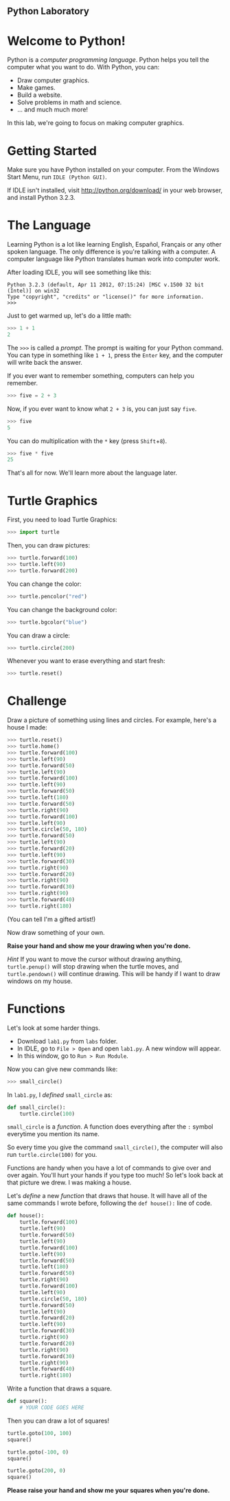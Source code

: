 Python Laboratory
---

# Welcome to Python!

Python is a *computer programming language*.
Python helps you tell the computer what you want to do.
With Python, you can:

* Draw computer graphics.
* Make games.
* Build a website.
* Solve problems in math and science.
* ... and much much more!

In this lab, we're going to focus on making computer graphics.

# Getting Started

Make sure you have Python installed on your computer.
From the Windows Start Menu, run `IDLE (Python GUI)`.

If IDLE isn't installed, visit http://python.org/download/ in your web browser, and install Python 3.2.3. 

# The Language

Learning Python is a lot like learning English, Español, Français or any other spoken language.
The only difference is you're talking with a computer.
A computer language like Python translates human work into computer work.

After loading IDLE, you will see something like this:

```
Python 3.2.3 (default, Apr 11 2012, 07:15:24) [MSC v.1500 32 bit (Intel)] on win32
Type "copyright", "credits" or "license()" for more information.
>>> 
```

Just to get warmed up, let's do a little math:
```python
>>> 1 + 1
2
```

The `>>>` is called a *prompt*. The prompt is waiting for your Python command.
You can type in something like `1 + 1`, press the `Enter` key, and the computer will write back the answer.

If you ever want to remember something, computers can help you remember.

```python
>>> five = 2 + 3
```

Now, if you ever want to know what `2 + 3` is, you can just say `five`.

```python
>>> five
5
```

You can do multiplication with the `*` key (press `Shift`+`8`).

```python
>>> five * five
25
```

That's all for now. We'll learn more about the language later.

# Turtle Graphics

First, you need to load Turtle Graphics:
    
```python
>>> import turtle
```
    
Then, you can draw pictures:
    
```python
>>> turtle.forward(100)
>>> turtle.left(90)
>>> turtle.forward(200)
```

You can change the color:
    
```python
>>> turtle.pencolor("red")
```

You can change the background color:
    
```python
>>> turtle.bgcolor("blue")
```

You can draw a circle:
```python
>>> turtle.circle(200)
```

Whenever you want to erase everything and start fresh:
```python
>>> turtle.reset()
```

# Challenge

Draw a picture of something using lines and circles.
For example, here's a house I made:

```python
>>> turtle.reset()
>>> turtle.home()
>>> turtle.forward(100)
>>> turtle.left(90)
>>> turtle.forward(50)
>>> turtle.left(90)
>>> turtle.forward(100)
>>> turtle.left(90)
>>> turtle.forward(50)
>>> turtle.left(180)
>>> turtle.forward(50)
>>> turtle.right(90)
>>> turtle.forward(100)
>>> turtle.left(90)
>>> turtle.circle(50, 180)
>>> turtle.forward(50)
>>> turtle.left(90)
>>> turtle.forward(20)
>>> turtle.left(90)
>>> turtle.forward(30)
>>> turtle.right(90)
>>> turtle.forward(20)
>>> turtle.right(90)
>>> turtle.forward(30)
>>> turtle.right(90)
>>> turtle.forward(40)
>>> turtle.right(180)
```
(You can tell I'm a gifted artist!)

Now draw something of your own.

**Raise your hand and show me your drawing when you're done.**

*Hint* If you want to move the cursor without drawing anything, `turtle.penup()` will
stop drawing when the turtle moves, and `turtle.pendown()` will continue drawing.
This will be handy if I want to draw windows on my house.

# Functions

Let's look at some harder things.

* Download `lab1.py` from `labs` folder.
* In IDLE, go to `File > Open` and open `lab1.py`. A new window will appear.
* In this window, go to `Run > Run Module`.

Now you can give new commands like:
```python
>>> small_circle()
```

In `lab1.py`, I *defined* `small_circle` as:
```python
def small_circle():
    turtle.circle(100)
```

`small_circle` is a *function*. A function does everything after the `:` symbol everytime you mention its name.

So every time you give the command `small_circle()`, the computer will also run `turtle.circle(100)` for you.

Functions are handy when you have a lot of commands to give over and over again.
You'll hurt your hands if you type too much!
So let's look back at that picture we drew.
I was making a house.

Let's *define* a new *function* that draws that house.
It will have all of the same commands I wrote before, following the `def house():` line of code.
```python
def house():
    turtle.forward(100)
    turtle.left(90)
    turtle.forward(50)
    turtle.left(90)
    turtle.forward(100)
    turtle.left(90)
    turtle.forward(50)
    turtle.left(180)
    turtle.forward(50)
    turtle.right(90)
    turtle.forward(100)
    turtle.left(90)
    turtle.circle(50, 180)
    turtle.forward(50)
    turtle.left(90)
    turtle.forward(20)
    turtle.left(90)
    turtle.forward(30)
    turtle.right(90)
    turtle.forward(20)
    turtle.right(90)
    turtle.forward(30)
    turtle.right(90)
    turtle.forward(40)
    turtle.right(180)
```

Write a function that draws a square.

```python
def square():
    # YOUR CODE GOES HERE
```

Then you can draw a lot of squares!

```python
turtle.goto(100, 100)
square()

turtle.goto(-100, 0)
square()

turtle.goto(200, 0)
square()
```

**Please raise your hand and show me your squares when you're done.**